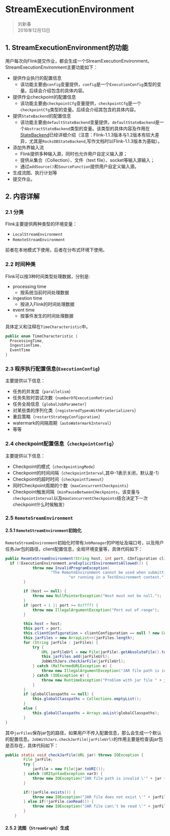 # StreamExecutionEnvironment     
> 刘新春    
> 2016年12月13日     

## 1. StreamExecutionEnvironment的功能    
用户每次向Flink提交作业，都会生成一个StreamExecutionEnvironment。StreamExecutionEnvironment主要功能如下：
* 提供作业执行的配置信息    
  * 该功能主要由`config`变量提供，`config`是一个`ExecutionConfig`类型的变量。后续会介绍包含的具体内容。    
* 提供作业checkpoint的配置信息    
  * 该功能主要由`checkpointCfg`变量提供，`checkpointCfg`是一个`checkpointCfg`类型的变量。后续会介绍其包含的具体内容。     
* 提供`StateBackend`的配置信息    
  * 该功能主要由`defaultStateBackend`变量提供，`defaultStateBackend`是一个`AbstractStateBackend`类型的变量。该类型的具体内容及作用在[StateBackend](http://code.huawei.com/real-time-team/FlinkCodeReading/blob/master/StateBackend.md)已经详细介绍（注意：Flink-1.1.3版本与1.2版本有较大差异，尤其是`RocksDBStateBackend`,写作文档时以Flink-1.1.3版本为基础）。    
* 添加外界输入流   
  * Flink提供多种输入源，同时也允许用户自定义输入源；
  * 提供从集合（Collection）、文件（text file）、socket等输入源输入；
  * 通过`addSource()`和`SourceFunction`提供用户自定义输入源。
* 生成流图、执行计划等
* 提交作业。     

## 2. 内容详解

### 2.1 分类

Flink主要提供两种类型的环境变量：    
* `LocalStreamEnvironment`    
* `RemoteStreamEnvironment`

前者在本地模式下使用，后者在分布式环境下使用。

### 2.2 时间种类    

Flink可以按3种时间类型处理数据，分别是:
* processing time   
   * 按系统当前时间处理数据
* ingestion time
   * 按进入Flink的时间处理数据
* event time
   * 按事件发生的时间处理数据

具体定义和注释在`TimeCharacteristic`中。    
```java
public enum TimeCharacteristic {
  ProcessingTime,    
  IngestionTime,    
  EventTime
}
```

### 2.3 程序执行配置信息(`ExecutionConfig`)

主要提供以下信息：    
* 任务的并发度（`parallelism`）    
* 任务失败时尝试次数（`numberOfExecutionRetries`）    
* 任务全局信息（`globalJobParameter`）    
* 对某些类的序列化类（`registeredTypesWithKryoSerializers`）
* 重启策略（`restartStrategyConfiguration`）
* watermark的间隔周期（`autoWatermarkInterval`）
* 等等       

### 2.4 checkpoint配置信息（`checkpointConfig`）

主要提供以下信息：
* Checkpoint的模式（`checkpointingMode`）    
* Checkpoint的时间间隔（`checkpointInterval`,其中-1表示关闭，默认是-1）
* Checkpoint的超时时间（`checkpointTimeout`）    
* 同时Checkpoint周期的个数（`maxConcurrentCheckpoints`）      
* Checkpoint触发间隔（`minPauseBetweenCHeckpoints`，该变量与`checkpointInterval`以及`maxConcurrentCheckpoints`结合决定下一次checkpoint什么时候触发）

### 2.5 `RemoteSreamEnvironment`

#### 2.5.1 `RemoteStreamEnvironment`初始化    

`RemoteStreamEnvironment`初始化时带有`JobManager`的IP地址及端口号，以及用户任务Jar包的路径，client配置信息，全局环境变量等，具体代码如下：
```java
public ReomteStreamEnvironment(String host, int port, COnfiguration clientConfiguration, String[] jarFiles, URL[] globalClasspaths) {
  if (!ExecutionEnvironment.areExplicitEnvironmentsAllowed()) {
			throw new InvalidProgramException(
					"The RemoteEnvironment cannot be used when submitting a program through a client, " +
							"or running in a TestEnvironment context.");
		}

		if (host == null) {
			throw new NullPointerException("Host must not be null.");
		}
		if (port < 1 || port >= 0xffff) {
			throw new IllegalArgumentException("Port out of range");
		}

		this.host = host;
		this.port = port;
		this.clientConfiguration = clientConfiguration == null ? new Configuration() : clientConfiguration;
		this.jarFiles = new ArrayList<>(jarFiles.length);
		for (String jarFile : jarFiles) {
			try {
				URL jarFileUrl = new File(jarFile).getAbsoluteFile().toURI().toURL();
				this.jarFiles.add(jarFileUrl);
				JobWithJars.checkJarFile(jarFileUrl);
			} catch (MalformedURLException e) {
				throw new IllegalArgumentException("JAR file path is invalid '" + jarFile + "'", e);
			} catch (IOException e) {
				throw new RuntimeException("Problem with jar file " + jarFile, e);
			}
		}
		if (globalClasspaths == null) {
			this.globalClasspaths = Collections.emptyList();
		}
		else {
			this.globalClasspaths = Arrays.asList(globalClasspaths);
		}
}
```

其中`jarFiles`保存jar包的路径，如果用户不传入配置信息，那么会生成一个默认的配置信息。`JobWithJars.checkJarFile(jarFileUrl)`的作用主要是检查该jar包是否存在，具体代码如下：
```java
public static void checkJarFile(URL jar) throws IOException {
        File jarFile;
        try {
            jarFile = new File(jar.toURI());
        } catch (URISyntaxException var3) {
            throw new IOException("JAR file path is invalid \'" + jar + "\'");
        }

        if(!jarFile.exists()) {
            throw new IOException("JAR file does not exist \'" + jarFile.getAbsolutePath() + "\'");
        } else if(!jarFile.canRead()) {
            throw new IOException("JAR file can\'t be read \'" + jarFile.getAbsolutePath() + "\'");
        }
    }
```

#### 2.5.2 流图（`StreamGraph`）生成
